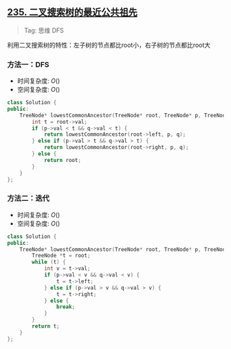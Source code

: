 ## [235. 二叉搜索树的最近公共祖先](https://leetcode.cn/problems/lowest-common-ancestor-of-a-binary-search-tree/description/)

> Tag: 思维 DFS

利用二叉搜索树的特性：左子树的节点都比root小，右子树的节点都比root大

### 方法一：DFS
* 时间复杂度: ${O()}$
* 空间复杂度: ${O()}$
```cpp
class Solution {
public:
    TreeNode* lowestCommonAncestor(TreeNode* root, TreeNode* p, TreeNode* q) {
        int t = root->val;
        if (p->val < t && q->val < t) {
            return lowestCommonAncestor(root->left, p, q);
        } else if (p->val > t && q->val > t) {
            return lowestCommonAncestor(root->right, p, q);
        } else {
            return root;
        }
    }
};
```

### 方法二：迭代
* 时间复杂度: ${O()}$
* 空间复杂度: ${O()}$
```cpp
class Solution {
public:
    TreeNode* lowestCommonAncestor(TreeNode* root, TreeNode* p, TreeNode* q) {
        TreeNode *t = root;
        while (t) {
            int v = t->val;
            if (p->val < v && q->val < v) {
                t = t->left;
            } else if (p->val > v && q->val > v) {
                t = t->right;
            } else {
                break;
            }
        }
        return t;
    }
};
```
